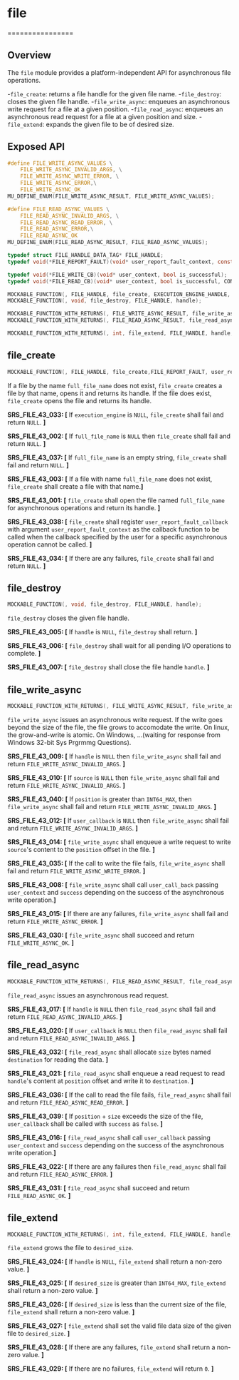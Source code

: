# file
================

## Overview

The `file` module provides a platform-independent API for asynchronous file operations.

-`file_create`: returns a file handle for the given file name.
-`file_destroy`: closes the given file handle.
-`file_write_async`: enqueues an asynchronous write request for a file at a given position.
-`file_read_async`: enqueues an asynchronous read request for a file at a given position and size.
-`file_extend`: expands the given file to be of desired size.

## Exposed API

```c
#define FILE_WRITE_ASYNC_VALUES \
    FILE_WRITE_ASYNC_INVALID_ARGS, \
    FILE_WRITE_ASYNC_WRITE_ERROR, \
    FILE_WRITE_ASYNC_ERROR,\
    FILE_WRITE_ASYNC_OK
MU_DEFINE_ENUM(FILE_WRITE_ASYNC_RESULT, FILE_WRITE_ASYNC_VALUES);

#define FILE_READ_ASYNC_VALUES \
    FILE_READ_ASYNC_INVALID_ARGS, \
    FILE_READ_ASYNC_READ_ERROR, \
    FILE_READ_ASYNC_ERROR,\
    FILE_READ_ASYNC_OK
MU_DEFINE_ENUM(FILE_READ_ASYNC_RESULT, FILE_READ_ASYNC_VALUES);

typedef struct FILE_HANDLE_DATA_TAG* FILE_HANDLE;
typedef void(*FILE_REPORT_FAULT)(void* user_report_fault_context, const char* information);

typedef void(*FILE_WRITE_CB)(void* user_context, bool is_successful);
typedef void(*FILE_READ_CB)(void* user_context, bool is_successful, CONSTBUFFER_HANDLE content);

MOCKABLE_FUNCTION(, FILE_HANDLE, file_create, EXECUTION_ENGINE_HANDLE, execution_engine, const char*, full_file_name, FILE_REPORT_FAULT, user_report_fault_callback, void*, user_report_fault_context);
MOCKABLE_FUNCTION(, void, file_destroy, FILE_HANDLE, handle);

MOCKABLE_FUNCTION_WITH_RETURNS(, FILE_WRITE_ASYNC_RESULT, file_write_async, FILE_HANDLE, handle, CONSTBUFFER_HANDLE, source, uint64_t, position, FILE_WRITE_CB, user_callback, void*, user_context)(FILE_WRITE_ASYNC_OK, FILE_WRITE_ASYNC_ERROR);
MOCKABLE_FUNCTION_WITH_RETURNS(, FILE_READ_ASYNC_RESULT, file_read_async, FILE_HANDLE, handle, uint32_t, size, uint64_t, position, FILE_READ_CB, user_callback, void*, user_context)(FILE_READ_ASYNC_OK, FILE_READ_ASYNC_ERROR);

MOCKABLE_FUNCTION_WITH_RETURNS(, int, file_extend, FILE_HANDLE, handle, uint64_t, desired_size)(0, MU_FAILURE);
```

## file_create

```c
MOCKABLE_FUNCTION(, FILE_HANDLE, file_create,FILE_REPORT_FAULT, user_report_fault_callback, void*, user_report_fault_context, EXECUTION_ENGINE_HANDLE, execution_engine, const char*, full_file_name);
```

If a file by the name `full_file_name` does not exist, `file_create` creates a file by that name, opens it and returns its handle. If the file does exist, `file_create` opens the file and returns its handle.

**SRS_FILE_43_033: [** If `execution_engine` is `NULL`, `file_create` shall fail and return `NULL`. **]**

**SRS_FILE_43_002: [** If `full_file_name` is `NULL` then `file_create` shall fail and return `NULL`. **]**

**SRS_FILE_43_037: [** If `full_file_name` is an empty string, `file_create` shall fail and return `NULL`. **]**

**SRS_FILE_43_003: [** If a file with name `full_file_name` does not exist, `file_create` shall create a file with that name.**]**

**SRS_FILE_43_001: [** `file_create` shall open the file named `full_file_name` for asynchronous operations and return its handle. **]**

**SRS_FILE_43_038: [** `file_create` shall register `user_report_fault_callback` with argument `user_report_fault_context` as the callback function to be called when the callback specified by the user for a specific asynchronous operation cannot be called. **]**

**SRS_FILE_43_034: [** If there are any failures, `file_create` shall fail and return `NULL`. **]**

## file_destroy 

```c
MOCKABLE_FUNCTION(, void, file_destroy, FILE_HANDLE, handle);
```

`file_destroy` closes the given file handle.

**SRS_FILE_43_005: [** If `handle` is `NULL`, `file_destroy` shall return. **]**

**SRS_FILE_43_006: [** `file_destroy` shall wait for all pending I/O operations to complete. **]**

**SRS_FILE_43_007: [** `file_destroy` shall close the file handle `handle`. **]**

## file_write_async

```c
MOCKABLE_FUNCTION_WITH_RETURNS(, FILE_WRITE_ASYNC_RESULT, file_write_async, FILE_HANDLE, handle, CONSTBUFFER_HANDLE, source, uint64_t, position, FILE_WRITE_CB, user_callback, void*, user_context)(FILE_WRITE_ASYNC_OK, FILE_WRITE_ASYNC_ERROR);
```

`file_write_async` issues an asynchronous write request. If the write goes beyond the size of the file, the file grows to accomodate the write. On linux, the grow-and-write is atomic. On Windows, ...(waiting for response from Windows 32-bit Sys Prgrmmg Questions).

**SRS_FILE_43_009: [** If `handle` is `NULL` then `file_write_async` shall fail and return `FILE_WRITE_ASYNC_INVALID_ARGS`. **]**

**SRS_FILE_43_010: [** If `source` is `NULL` then `file_write_async` shall fail and return `FILE_WRITE_ASYNC_INVALID_ARGS`. **]**

**SRS_FILE_43_040: [** If `position` is greater than `INT64_MAX`, then `file_write_async` shall fail and return `FILE_WRITE_ASYNC_INVALID_ARGS`. **]**

**SRS_FILE_43_012: [** If `user_callback` is `NULL` then `file_write_async` shall fail and return `FILE_WRITE_ASYNC_INVALID_ARGS`. **]**

**SRS_FILE_43_014: [** `file_write_async` shall enqueue a write request to write `source`'s content to the `position` offset in the file. **]**

**SRS_FILE_43_035: [** If the call to write the file fails, `file_write_async` shall fail and return `FILE_WRITE_ASYNC_WRITE_ERROR`. **]**

**SRS_FILE_43_008: [** `file_write_async` shall call `user_call_back` passing `user_context` and `success` depending on the success of the asynchronous write operation.**]**

**SRS_FILE_43_015: [** If there are any failures, `file_write_async` shall fail and return `FILE_WRITE_ASYNC_ERROR`. **]**

**SRS_FILE_43_030: [** `file_write_async` shall succeed and return `FILE_WRITE_ASYNC_OK`. **]**

## file_read_async

```c
MOCKABLE_FUNCTION_WITH_RETURNS(, FILE_READ_ASYNC_RESULT, file_read_async, FILE_HANDLE, handle, uint32_t, size, uint64_t, position, FILE_READ_CB, user_callback, void*, user_context)(FILE_READ_ASYNC_OK, FILE_READ_ASYNC_ERROR);
```

`file_read_async` issues an asynchronous read request.

**SRS_FILE_43_017: [** If `handle` is `NULL` then `file_read_async` shall fail and return `FILE_READ_ASYNC_INVALID_ARGS`. **]**

**SRS_FILE_43_020: [** If `user_callback` is `NULL` then `file_read_async` shall fail and return `FILE_READ_ASYNC_INVALID_ARGS`. **]**

**SRS_FILE_43_032: [** `file_read_async` shall allocate `size` bytes named `destination` for reading the data. **]**

**SRS_FILE_43_021: [** `file_read_async` shall enqueue a read request to read `handle`'s content at `position` offset and write it to `destination`. **]**

**SRS_FILE_43_036: [** If the call to read the file fails, `file_read_async` shall fail and return `FILE_READ_ASYNC_READ_ERROR`. **]**

**SRS_FILE_43_039: [** If `position` + `size` exceeds the size of the file, `user_callback` shall be called with `success` as `false`. **]**

**SRS_FILE_43_016: [** `file_read_async` shall call `user_callback` passing `user_context` and `success` depending on the success of the asynchronous write operation.**]**

**SRS_FILE_43_022: [** If there are any failures then `file_read_async` shall fail and return `FILE_READ_ASYNC_ERROR`. **]**

**SRS_FILE_43_031: [** `file_read_async` shall succeed and return `FILE_READ_ASYNC_OK`. **]**

## file_extend

```c
MOCKABLE_FUNCTION_WITH_RETURNS(, int, file_extend, FILE_HANDLE, handle, uint64_t, desired_size)(0, MU_FAILURE);
```

`file_extend` grows the file to `desired_size`.

**SRS_FILE_43_024: [** If `handle` is `NULL`, `file_extend` shall return a non-zero value. **]**

**SRS_FILE_43_025: [** If `desired_size` is greater than `INT64_MAX`, `file_extend` shall return a non-zero value. **]**

**SRS_FILE_43_026: [** If `desired_size` is less than the current size of the file, `file_extend` shall return a non-zero value. **]**

**SRS_FILE_43_027: [** `file_extend` shall set the valid file data size of the given file to `desired_size`. **]**

**SRS_FILE_43_028: [** If there are any failures, `file_extend` shall return a non-zero value. **]**

**SRS_FILE_43_029: [** If there are no failures, `file_extend` will return `0`. **]**